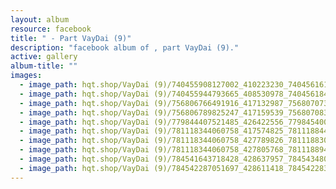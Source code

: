 ```yaml
---
layout: album
resource: facebook
title: " - Part VayDai (9)"
description: "facebook album of , part VayDai (9)."
active: gallery
album-title: ""
images:
  - image_path: hqt.shop/VayDai (9)/740455908127002_410223230_740456161460310_3847039177875163833_n.jpg
  - image_path: hqt.shop/VayDai (9)/740455944793665_408530978_740456184793641_2127479081418720918_n.jpg
  - image_path: hqt.shop/VayDai (9)/756806766491916_417132987_756807073158552_2804142568417240378_n.jpg
  - image_path: hqt.shop/VayDai (9)/756806789825247_417159539_756807083158551_8863641113379894626_n.jpg
  - image_path: hqt.shop/VayDai (9)/779844407521485_426422556_779845400854719_300540583655330205_n.jpg
  - image_path: hqt.shop/VayDai (9)/781118344060758_417574825_781118844060708_3689771081149680985_n.jpg
  - image_path: hqt.shop/VayDai (9)/781118344060758_427789826_781118830727376_7475794464937652327_n.jpg
  - image_path: hqt.shop/VayDai (9)/781118344060758_427805768_781118894060703_3093031127683144447_n.jpg
  - image_path: hqt.shop/VayDai (9)/784541643718428_428637957_784543480384911_3194697770470160353_n.jpg
  - image_path: hqt.shop/VayDai (9)/784542287051697_428611418_784542283718364_7713504375631986421_n.jpg
---
```

